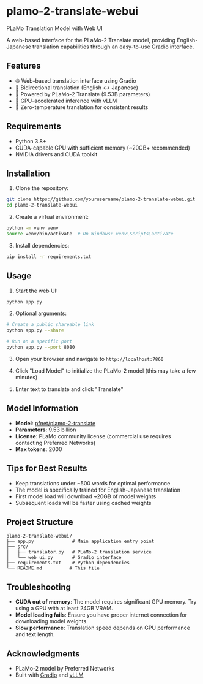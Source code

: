# plamo-2-translate-webui
PLaMo Translation Model with Web UI

A web-based interface for the PLaMo-2 Translate model, providing English-Japanese translation capabilities through an easy-to-use Gradio interface.

## Features

- 🌐 Web-based translation interface using Gradio
- 🔄 Bidirectional translation (English ↔ Japanese)
- 🚀 Powered by PLaMo-2 Translate (9.53B parameters)
- 💾 GPU-accelerated inference with vLLM
- 🎯 Zero-temperature translation for consistent results

## Requirements

- Python 3.8+
- CUDA-capable GPU with sufficient memory (~20GB+ recommended)
- NVIDIA drivers and CUDA toolkit

## Installation

1. Clone the repository:
```bash
git clone https://github.com/yourusername/plamo-2-translate-webui.git
cd plamo-2-translate-webui
```

2. Create a virtual environment:
```bash
python -m venv venv
source venv/bin/activate  # On Windows: venv\Scripts\activate
```

3. Install dependencies:
```bash
pip install -r requirements.txt
```

## Usage

1. Start the web UI:
```bash
python app.py
```

2. Optional arguments:
```bash
# Create a public shareable link
python app.py --share

# Run on a specific port
python app.py --port 8080
```

3. Open your browser and navigate to `http://localhost:7860`

4. Click "Load Model" to initialize the PLaMo-2 model (this may take a few minutes)

5. Enter text to translate and click "Translate"

## Model Information

- **Model**: [pfnet/plamo-2-translate](https://huggingface.co/pfnet/plamo-2-translate)
- **Parameters**: 9.53 billion
- **License**: PLaMo community license (commercial use requires contacting Preferred Networks)
- **Max tokens**: 2000

## Tips for Best Results

- Keep translations under ~500 words for optimal performance
- The model is specifically trained for English-Japanese translation
- First model load will download ~20GB of model weights
- Subsequent loads will be faster using cached weights

## Project Structure

```
plamo-2-translate-webui/
├── app.py              # Main application entry point
├── src/
│   ├── translator.py   # PLaMo-2 translation service
│   └── web_ui.py       # Gradio interface
├── requirements.txt    # Python dependencies
└── README.md          # This file
```

## Troubleshooting

- **CUDA out of memory**: The model requires significant GPU memory. Try using a GPU with at least 24GB VRAM.
- **Model loading fails**: Ensure you have proper internet connection for downloading model weights.
- **Slow performance**: Translation speed depends on GPU performance and text length.

## Acknowledgments

- PLaMo-2 model by Preferred Networks
- Built with [Gradio](https://gradio.app/) and [vLLM](https://github.com/vllm-project/vllm)
